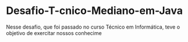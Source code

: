 # Desafio-T-cnico-Mediano-em-Java
Nesse desafio, que foi passado no curso Técnico em Informática, teve o objetivo de exercitar nossos conhecime
